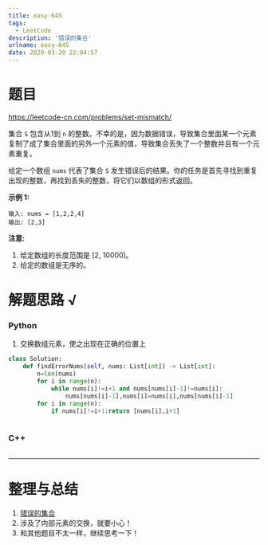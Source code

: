 ```yaml
---
title: easy-645
tags:
  - LeetCode
description: '错误的集合'
urlname: easy-645
date: 2020-03-20 22:04:57
---
```


# 题目

https://leetcode-cn.com/problems/set-mismatch/

集合 `S` 包含从1到 `n` 的整数。不幸的是，因为数据错误，导致集合里面某一个元素复制了成了集合里面的另外一个元素的值，导致集合丢失了一个整数并且有一个元素重复。

给定一个数组 `nums` 代表了集合 `S` 发生错误后的结果。你的任务是首先寻找到重复出现的整数，再找到丢失的整数，将它们以数组的形式返回。

**示例 1:**

```
输入: nums = [1,2,2,4]
输出: [2,3]
```

**注意:**

1. 给定数组的长度范围是 [2, 10000]。
2. 给定的数组是无序的。

# 解题思路 √

### Python

1. 交换数组元素，使之出现在正确的位置上

```python
class Solution:
    def findErrorNums(self, nums: List[int]) -> List[int]:
        n=len(nums)
        for i in range(n):
            while nums[i]!=i+1 and nums[nums[i]-1]!=nums[i]:
                nums[nums[i]-1],nums[i]=nums[i],nums[nums[i]-1]
        for i in range(n):
            if nums[i]!=i+1:return [nums[i],i+1]
```


```python

```



### C++

```cpp

```

---



# 整理与总结

1. [错误的集合](https://leetcode-cn.com/problems/set-mismatch/)
2. 涉及了内部元素的交换，就要小心！
3. 和其他题目不太一样，继续思考一下！

